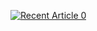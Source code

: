 <a target="_blank" href="https://github-readme-medium-recent-article.vercel.app/medium/@wesecure1337/0"><img src="https://github-readme-medium-recent-article.vercel.app/medium/@wesecure1337/0" alt="Recent Article 0"> 

